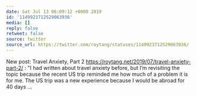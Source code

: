 ```yaml
---
date: Sat Jul 13 06:09:12 +0000 2019
id: '1149923712529063936'
media: []
reply: false
retweet: false
source: twitter
source_url: https://twitter.com/roytang/statuses/1149923712529063936/
---
```


New post: Travel Anxiety, Part 2 https://roytang.net/2019/07/travel-anxiety-part-2/ : "I had written about travel anxiety before, but I’m revisiting the topic because the recent US trip reminded me how much of a problem it is for me.
The US trip was a new experience because I would be abroad for 40 days …